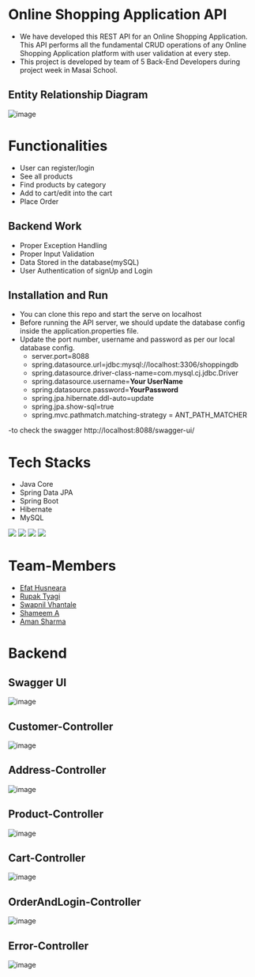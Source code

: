 # Online Shopping Application API 

 - We have developed this REST API for an Online Shopping Application. This API performs all the fundamental CRUD operations of any Online Shopping  Application platform with user validation at every step.
- This project is developed by team of 5 Back-End Developers during project week in Masai School.


## Entity Relationship Diagram
![image](https://github.com/efat56/striped-pear-8171/blob/main/Images/ERDiagram.jpg)



# Functionalities
-   User can register/login
-   See all products
-   Find products by category
-   Add to cart/edit into the cart
-   Place Order


## Backend Work
-  Proper Exception Handling
-  Proper Input Validation
-  Data Stored in the database(mySQL)
-  User Authentication of signUp and Login

## Installation and Run
-  You can clone this repo and start the serve on localhost
-   Before running the API server, we should update the database config inside the application.properties file.
-   Update the port number, username and password as per our local database config.
    -   server.port=8088
    -   spring.datasource.url=jdbc:mysql://localhost:3306/shoppingdb
    -   spring.datasource.driver-class-name=com.mysql.cj.jdbc.Driver
    -   spring.datasource.username=**Your UserName**
    -   spring.datasource.password=**YourPassword**
    -   spring.jpa.hibernate.ddl-auto=update
    -   spring.jpa.show-sql=true
    -   spring.mvc.pathmatch.matching-strategy = ANT_PATH_MATCHER
    
-to check the swagger http://localhost:8088/swagger-ui/

# Tech Stacks

-   Java Core
-   Spring Data JPA
-   Spring Boot
-   Hibernate
-   MySQL
<p>
   <img src="https://img.icons8.com/color/64/000000/java.png"/>
   <img src="https://img.icons8.com/color/48/null/spring-logo.png"/>
   <img src="https://github.com/efat56/striped-pear-8171/blob/main/Images/hibernate_logo_icon_171004.png" />
   <img src="https://img.icons8.com/ios/50/null/mysql-logo.png"/>
</p>



# Team-Members
- [Efat Husneara](https://github.com/efat56)
- [Rupak Tyagi](https://github.com/Rupaktyagi)
- [Swapnil Vhantale](https://github.com/spvhantale)
- [Shameem A](https://github.com/shameemlatheef)
- [Aman Sharma](https://github.com/thesharmaa)

# Backend

## Swagger UI
![image](https://github.com/efat56/striped-pear-8171/blob/main/Images/AllController.png)

## Customer-Controller
![image](https://github.com/efat56/striped-pear-8171/blob/main/Images/CustomerController.png)

## Address-Controller
![image](https://github.com/efat56/striped-pear-8171/blob/main/Images/AddressController.png)

## Product-Controller
![image](https://github.com/efat56/striped-pear-8171/blob/main/Images/ProductController.png)

## Cart-Controller
![image](https://github.com/efat56/striped-pear-8171/blob/main/Images/CartController.png)

## OrderAndLogin-Controller
![image](https://github.com/efat56/striped-pear-8171/blob/main/Images/LoginAndOrderController.png)

## Error-Controller
![image](https://github.com/efat56/striped-pear-8171/blob/main/Images/ErrorController.png)


<p align="center"> <img src="https://64.media.tumblr.com/d0635fa4e4bf417b33f24bd481c21f88/tumblr_ppcabrYCWy1ue08b9o1_540.gif" alt="" /> </p>





